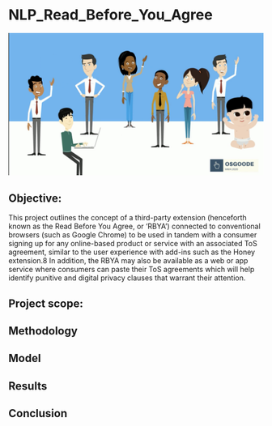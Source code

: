 # NLP_Read_Before_You_Agree

 ![Image description](Osgoode.png)
 
 ## Objective:

 This project outlines the concept of a third-party extension (henceforth known as the Read Before You Agree, or ‘RBYA’) connected to conventional browsers (such as Google Chrome) to be used in tandem with a consumer signing up for any online-based product or service with an associated ToS agreement, similar to the user experience with add-ins such as the Honey extension.8  In addition, the RBYA may also be available as a web or app service where consumers can paste their ToS agreements which will help identify punitive and digital privacy clauses that warrant their attention.

## Project scope: 
 
 
 ## Methodology
 ## Model
 ## Results
 ## Conclusion
